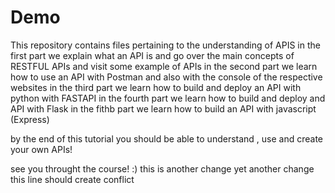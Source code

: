 # Demo

 This repository contains files pertaining to the understanding of APIS
 in the first part we explain what an API is  and go  over the main concepts of RESTFUL APIs and visit some example of APIs
 in the second part we learn how to use an API with Postman and also with the console of the respective websites
 in the third part we learn how to build and deploy an API with python with FASTAPI
 in the fourth part we learn how to build and  deploy and API with Flask
 in the fithb part we learn how to build an API with javascript (Express)
 
 
 by the end of this tutorial you should be able to understand , use and create your own APIs!

 see you throught  the course! :)
 this is  another change
 yet another change
 this line should create conflict
